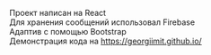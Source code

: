Проект написан на React<br>
Для хранения сообщений использовал Firebase<br>
Адаптив с помощью Bootstrap<br>
Демонстрация кода на https://georgiimit.github.io/
